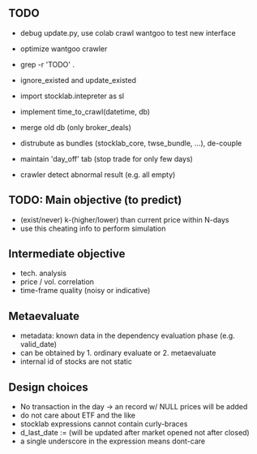 ## TODO
- debug update.py, use colab crawl wantgoo to test new interface
- optimize wantgoo crawler
- grep -r 'TODO' .

- ignore_existed and update_existed
- import stocklab.intepreter as sl
- implement time_to_crawl(datetime, db)
- merge old db (only broker_deals)
- distrubute as bundles (stocklab_core, twse_bundle, ...), de-couple
- maintain 'day_off' tab (stop trade for only few days)
- crawler detect abnormal result (e.g. all empty)

## TODO: Main objective (to predict)
- (exist/never) k-(higher/lower) than current price within N-days
- use this cheating info to perform simulation

## Intermediate objective
- tech. analysis
- price / vol. correlation
- time-frame quality (noisy or indicative)

## Metaevaluate
- metadata: known data in the dependency evaluation phase (e.g. valid_date)
- can be obtained by 1. ordinary evaluate or 2. metaevaluate
- internal id of stocks are not static

## Design choices
- No transaction in the day -> an record w/ NULL prices will be added
- do not care about ETF and the like
- stocklab expressions cannot contain curly-braces
- d_last_date := (will be updated after market opened not after closed)
- a single underscore in the expression means dont-care
